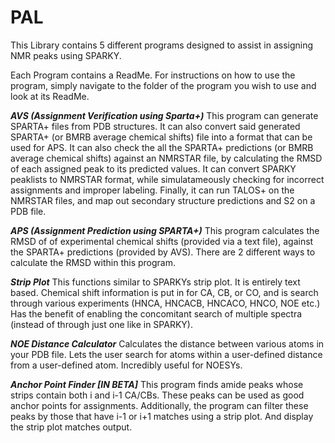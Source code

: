 # PAL
This Library contains 5 different programs designed to assist in assigning NMR peaks using SPARKY. 

Each Program contains a ReadMe. For instructions on how to use the program, simply navigate to the folder of the program you wish to use and look at its ReadMe. 

***AVS (Assignment Verification using Sparta+)***
This program can generate SPARTA+ files from PDB structures. 
It can also convert said generated SPARTA+ (or BMRB average chemical shifts) file into a format that can be used for APS. 
It can also check the all the SPARTA+ predictions (or BMRB average chemical shifts) against an NMRSTAR file, by calculating the RMSD of each assigned peak to its predicted values. 
It can convert SPARKY peaklists to NMRSTAR format, while simulatameously checking for incorrect assignments and improper labeling. 
Finally, it can run TALOS+ on the NMRSTAR files, and map out secondary structure predictions and S2 on a PDB file. 

***APS (Assignment Prediction using SPARTA+)***
This program calculates the RMSD of of experimental chemical shifts (provided via a text file), against the SPARTA+ predictions (provided by AVS). 
There are 2 different ways to calculate the RMSD within this program. 

***Strip Plot***
This functions similar to SPARKYs strip plot. It is entirely text based. 
Chemical shift information is put in for CA, CB, or CO, and is search through various experiments (HNCA, HNCACB, HNCACO, HNCO, NOE etc.)
Has the benefit of enabling the concomitant search of multiple spectra (instead of through just one like in SPARKY). 

***NOE Distance Calculator***
Calculates the distance between various atoms in your PDB file. Lets the user search for atoms within a user-defined distance from a user-defined atom. 
Incredibly useful for NOESYs. 

***Anchor Point Finder [IN BETA]***
This program finds amide peaks whose strips contain both i and i-1 CA/CBs. 
These peaks can be used as good anchor points for assignments. 
Additionally, the program can filter these peaks by those that have i-1 or i+1 matches using a strip plot. And display the strip plot matches output. 
